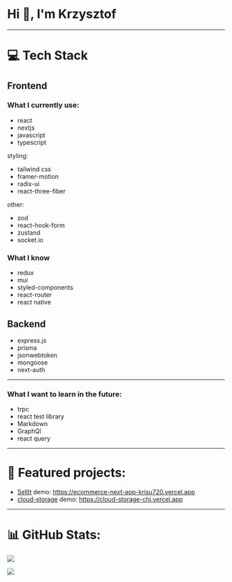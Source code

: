 <h1>Hi 👋, I'm Krzysztof</h1>

---

# 💻 Tech Stack
## Frontend 

### What I currently use: 

- react
- nextjs
- javascript
- typescript


styling:
- tailwind css
- framer-motion
- radix-ui
- react-three-fiber

other:
- zod
- react-hook-form
- zustand
- socket.io

### What I know

- redux
- mui
- styled-components
- react-router
- react native 

## Backend

- express.js
- prisma
- jsonwebtoken
- mongoose
- next-auth

---

### What I want to learn in the future:
- trpc
- react test library
- Markdown
- GraphQl
- react query

---

# 📝 Featured projects:
- [SellIt](https://github.com/Krisu720/ecommerce-next-app) demo: https://ecommerce-next-app-krisu720.vercel.app
- [cloud-storage](https://github.com/Krisu720/cloud-storage) demo: https://cloud-storage-chi.vercel.app

---

# 📊 GitHub Stats:
![](https://github-readme-stats.vercel.app/api/top-langs/?username=krisu720&theme=blue-green&hide_border=true&include_all_commits=false&count_private=false&layout=compact)<br/>


[![](https://visitcount.itsvg.in/api?id=krisu720&icon=0&color=0)](https://visitcount.itsvg.in)

<!-- Proudly created with GPRM ( https://gprm.itsvg.in ) -->
